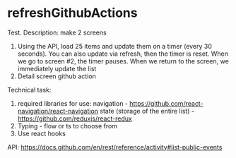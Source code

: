 # refreshGithubActions
 
Test.
Description: make 2 screens
1) Using the API, load 25 items and update them on a timer (every 30 seconds). You can also update via refresh, then the timer is reset. When we go to screen #2, the timer pauses. When we return to the screen, we immediately update the list
2) Detail screen github action

Technical task:
1) required libraries for use:
navigation - https://github.com/react-navigation/react-navigation
state (storage of the entire list) - https://github.com/reduxjs/react-redux
2) Typing - flow or ts to choose from
3) Use react hooks

API: https://docs.github.com/en/rest/reference/activity#list-public-events
